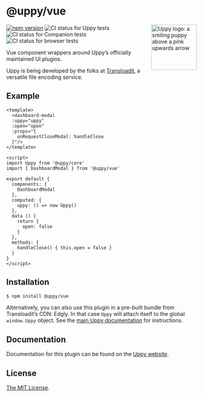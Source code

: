 # @uppy/vue

<img src="https://uppy.io/img/logo.svg" width="120" alt="Uppy logo: a smiling puppy above a pink upwards arrow" align="right">

[![npm version](https://img.shields.io/npm/v/@uppy/vue.svg?style=flat-square)](https://www.npmjs.com/package/@uppy/vue)
![CI status for Uppy tests](https://github.com/transloadit/uppy/workflows/Tests/badge.svg)
![CI status for Companion tests](https://github.com/transloadit/uppy/workflows/Companion/badge.svg)
![CI status for browser tests](https://github.com/transloadit/uppy/workflows/End-to-end%20tests/badge.svg)

Vue component wrappers around Uppy’s officially maintained UI plugins.

Uppy is being developed by the folks at [Transloadit](https://transloadit.com), a versatile file encoding service.

## Example

```vue
<template>
  <dashboard-modal
  :uppy="uppy"
  :open="open"
  :props="{
    onRequestCloseModal: handleClose
  }"/>
</template>

<script>
import Uppy from '@uppy/core'
import { DashboardModal } from '@uppy/vue'

export default {
  components: {
    DashboardModal
  },
  computed: {
    uppy: () => new Uppy()
  },
  data () {
    return {
      open: false
    }
  },
  methods: {
    handleClose() { this.open = false }
  }
}
</script>
```

## Installation

```bash
$ npm install @uppy/vue
```

Alternatively, you can also use this plugin in a pre-built bundle from Transloadit’s CDN: Edgly. In that case `Uppy`
will attach itself to the global `window.Uppy` object. See
the [main Uppy documentation](https://uppy.io/docs/#Installation) for instructions.

## Documentation

Documentation for this plugin can be found on the [Uppy website](https://uppy.io/docs/vue).

## License

[The MIT License](./LICENSE).
